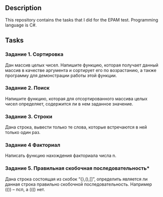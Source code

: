 ## Description
This repository contains the tasks that I did for the EPAM test. Programming language is C#.
## Tasks
### Задание 1. Сортировка
Дан массив целых чисел. Напишите функцию, которая получает данный массив в
качестве аргумента и сортирует его по возрастанию, а также программу для
демонстрации работы этой функции.
### Задание 2. Поиск
Напишите функцию, которая для отсортированного маcсива целых чисел
определяет, содержится ли в нем заданное значение.
### Задание 3. Строки
Дана строка, вывести только те слова, которые встречаются в ней только один
раз.
### Задание 4 Факториал
Написать функцию нахождения факториала числа n.
### Задание 5. Правильная скобочная последовательность*
Дана строка состоящая из скобок “{},(),[]”, определить является ли данная строка
правильно скобочной последовательность. Например (()) – псп, а ((() нет.